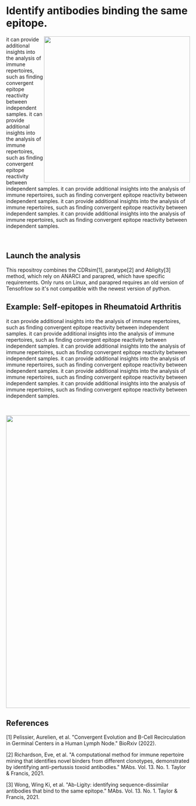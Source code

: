 # Identify antibodies binding the same epitope.

<img align="right" src="https://github.com/Aurelien-Pelissier/Ab-binding/blob/main/img/binder.png" width=400>

it can provide additional insights into the analysis of immune repertoires, such as finding convergent
epitope reactivity between independent samples. it can provide additional insights into the analysis of immune repertoires, such as finding convergent
epitope reactivity between independent samples. it can provide additional insights into the analysis of immune repertoires, such as finding convergent
epitope reactivity between independent samples. it can provide additional insights into the analysis of immune repertoires, such as finding convergent
epitope reactivity between independent samples. it can provide additional insights into the analysis of immune repertoires, such as finding convergent
epitope reactivity between independent samples. 

&nbsp;

## Launch the analysis

This repositroy combines the CDRsim[1], paratype[2] and Abligity[3] method, which rely on ANARCI and parapred, which have specific requirements. Only runs on Linux, and parapred requires an old version of Tensofrlow so it's not compatible with the newest version of python.


## Example: Self-epitopes in Rheumatoid Arthritis

it can provide additional insights into the analysis of immune repertoires, such as finding convergent
epitope reactivity between independent samples. it can provide additional insights into the analysis of immune repertoires, such as finding convergent
epitope reactivity between independent samples. it can provide additional insights into the analysis of immune repertoires, such as finding convergent
epitope reactivity between independent samples. it can provide additional insights into the analysis of immune repertoires, such as finding convergent
epitope reactivity between independent samples. it can provide additional insights into the analysis of immune repertoires, such as finding convergent
epitope reactivity between independent samples. it can provide additional insights into the analysis of immune repertoires, such as finding convergent
epitope reactivity between independent samples. 

&nbsp;

<img src="https://github.com/Aurelien-Pelissier/Ab-binding/blob/main/img/RAmice.png" width=800>



## References
[//]: <> (This may be the most platform independent comment)

[1] Pelissier, Aurelien, et al. "Convergent Evolution and B-Cell Recirculation in Germinal Centers in a Human Lymph Node." BioRxiv (2022).

[2] Richardson, Eve, et al. "A computational method for immune repertoire mining that identifies novel binders from different clonotypes, demonstrated by identifying anti-pertussis toxoid antibodies." MAbs. Vol. 13. No. 1. Taylor & Francis, 2021.

[3] Wong, Wing Ki, et al. "Ab-Ligity: identifying sequence-dissimilar antibodies that bind to the same epitope." MAbs. Vol. 13. No. 1. Taylor & Francis, 2021.
